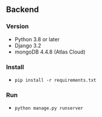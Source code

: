 ## Backend

### Version

- Python 3.8 or later
- Django 3.2
- mongoDB 4.4.8 (Atlas Cloud)

### Install

- `pip install -r requirements.txt`

### Run

- `python manage.py runserver`


